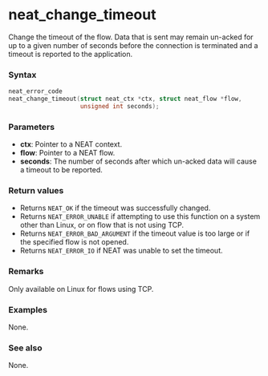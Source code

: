 # neat_change_timeout

Change the timeout of the flow. Data that is sent may remain un-acked for up
to a given number of seconds before the connection is terminated and a timeout
is reported to the application.

### Syntax

```c
neat_error_code
neat_change_timeout(struct neat_ctx *ctx, struct neat_flow *flow,
                    unsigned int seconds);
```

### Parameters

- **ctx**: Pointer to a NEAT context.
- **flow**: Pointer to a NEAT flow.
- **seconds**: The number of seconds after which un-acked data will cause a
  timeout to be reported.

### Return values

- Returns `NEAT_OK` if the timeout was successfully changed.
- Returns `NEAT_ERROR_UNABLE` if attempting to use this function on a system
  other than Linux, or on flow that is not using TCP.
- Returns `NEAT_ERROR_BAD_ARGUMENT` if the timeout value is too large or if
  the specified flow is not opened.
- Returns `NEAT_ERROR_IO` if NEAT was unable to set the timeout.

### Remarks

Only available on Linux for flows using TCP.

### Examples

None.

### See also

None.
